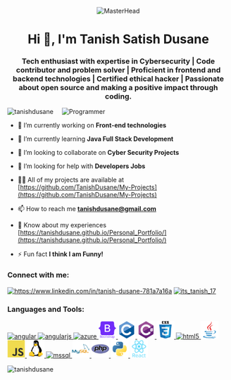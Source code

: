 <p align="center">
    <img src="https://mir-s3-cdn-cf.behance.net/project_modules/max_1200/79731568097599.5b50bca477735.jpg" alt="MasterHead">
</p>


<h1 align="center">Hi 👋, I'm Tanish Satish Dusane</h1>
<h3 align="center">Tech enthusiast with expertise in Cybersecurity | Code contributor and problem solver | Proficient in frontend and backend technologies | Certified ethical hacker | Passionate about open source and making a positive impact through coding.</h3>


<img align="right" alt="Programmer" width="380px" src="https://cdn.dribbble.com/users/1162077/screenshots/3848914/media/7ed7d5ca074b48b328150e5a231e8d1f.gif">

<p align="left"> <img src="https://komarev.com/ghpvc/?username=tanishdusane&label=Profile%20views&color=0e75b6&style=flat" alt="tanishdusane" /> </p>

- 🔭 I’m currently working on **Front-end technologies**

- 🌱 I’m currently learning **Java Full Stack Development**

- 👯 I’m looking to collaborate on **Cyber Security Projects**

- 🤝 I’m looking for help with **Developers Jobs**

- 👨‍💻 All of my projects are available at [https://github.com/TanishDusane/My-Projects](https://github.com/TanishDusane/My-Projects)

- 📫 How to reach me **tanishdusane@gmail.com**

- 📄 Know about my experiences [https://tanishdusane.github.io/Personal_Portfolio/](https://tanishdusane.github.io/Personal_Portfolio/)

- ⚡ Fun fact **I think I am Funny!**

<h3 align="left">Connect with me:</h3>
<p align="left">
<a href="https://www.linkedin.com/in/tanish-dusane-781a7a16a/" target="blank"><img align="center" src="https://logos-world.net/wp-content/uploads/2020/05/Linkedin-Logo.png" alt="https://www.linkedin.com/in/tanish-dusane-781a7a16a" height="30" width="40" /></a>
<a href="https://instagram.com/its_tanish_17" target="blank"><img align="center" src="https://media.tenor.com/PODuLdcrSnYAAAAi/insta-instagram.gif" alt="its_tanish_17" height="30" width="40" /></a>
</p>

<h3 align="left">Languages and Tools:</h3>
<p align="left"> <a href="https://angular.io" target="_blank" rel="noreferrer"> <img src="https://miro.medium.com/v2/resize:fit:640/1*1ISnBKKdJMAb7kilkNqvbw.gif" alt="angular" width="40" height="40"/> </a> <a href="https://angular.io" target="_blank" rel="noreferrer"> <img src="https://media.tenor.com/TReUojNlZ6wAAAAi/js-javascript.gif" alt="angularjs" width="40" height="40"/> </a> <a href="https://azure.microsoft.com/en-in/" target="_blank" rel="noreferrer"> <img src="https://www.vectorlogo.zone/logos/microsoft_azure/microsoft_azure-icon.svg" alt="azure" width="40" height="40"/> </a> <a href="https://getbootstrap.com" target="_blank" rel="noreferrer"> <img src="https://raw.githubusercontent.com/devicons/devicon/master/icons/bootstrap/bootstrap-plain-wordmark.svg" alt="bootstrap" width="40" height="40"/> </a> <a href="https://www.cprogramming.com/" target="_blank" rel="noreferrer"> <img src="https://raw.githubusercontent.com/devicons/devicon/master/icons/c/c-original.svg" alt="c" width="40" height="40"/> </a> <a href="https://www.w3schools.com/cs/" target="_blank" rel="noreferrer"> <img src="https://raw.githubusercontent.com/devicons/devicon/master/icons/csharp/csharp-original.svg" alt="csharp" width="40" height="40"/> </a> <a href="https://www.w3schools.com/css/" target="_blank" rel="noreferrer"> <img src="https://raw.githubusercontent.com/devicons/devicon/master/icons/css3/css3-original-wordmark.svg" alt="css3" width="40" height="40"/> </a> <a href="https://www.w3.org/html/" target="_blank" rel="noreferrer"> <img src="https://cdn.dribbble.com/users/783/screenshots/104300/media/ab2789e9c16575237650681bbd6aa17e.gif" alt="html5" width="40" height="40"/> </a> <a href="https://www.java.com" target="_blank" rel="noreferrer"> <img src="https://raw.githubusercontent.com/devicons/devicon/master/icons/java/java-original.svg" alt="java" width="40" height="40"/> </a> <a href="https://developer.mozilla.org/en-US/docs/Web/JavaScript" target="_blank" rel="noreferrer"> <img src="https://raw.githubusercontent.com/devicons/devicon/master/icons/javascript/javascript-original.svg" alt="javascript" width="40" height="40"/> </a> <a href="https://www.linux.org/" target="_blank" rel="noreferrer"> <img src="https://raw.githubusercontent.com/devicons/devicon/master/icons/linux/linux-original.svg" alt="linux" width="40" height="40"/> </a> <a href="https://www.microsoft.com/en-us/sql-server" target="_blank" rel="noreferrer"> <img src="https://www.svgrepo.com/show/303229/microsoft-sql-server-logo.svg" alt="mssql" width="40" height="40"/> </a> <a href="https://www.mysql.com/" target="_blank" rel="noreferrer"> <img src="https://raw.githubusercontent.com/devicons/devicon/master/icons/mysql/mysql-original-wordmark.svg" alt="mysql" width="40" height="40"/> </a> <a href="https://www.php.net" target="_blank" rel="noreferrer"> <img src="https://raw.githubusercontent.com/devicons/devicon/master/icons/php/php-original.svg" alt="php" width="40" height="40"/> </a> <a href="https://www.python.org" target="_blank" rel="noreferrer"> <img src="https://raw.githubusercontent.com/devicons/devicon/master/icons/python/python-original.svg" alt="python" width="40" height="40"/> </a> <a href="https://reactjs.org/" target="_blank" rel="noreferrer"> <img src="https://raw.githubusercontent.com/devicons/devicon/master/icons/react/react-original-wordmark.svg" alt="react" width="40" height="40"/> </a> </p>

<p><img align="center" src="https://github-readme-stats.vercel.app/api/top-langs?username=tanishdusane&show_icons=true&locale=en&layout=compact" alt="tanishdusane" /></p>
